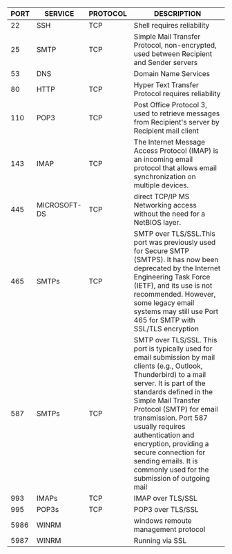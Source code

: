 |PORT|SERVICE| PROTOCOL | DESCRIPTION|
|---|---|---|---|
22 | SSH | TCP | Shell requires reliability
25 | SMTP | TCP | Simple Mail Transfer Protocol, non-encrypted, used between Recipient and Sender servers
53 | DNS|| Domain Name Services
80 | HTTP | TCP | Hyper Text Transfer Protocol requires reliability
110 | POP3 | TCP | Post Office Protocol 3, used to retrieve messages from Recipient's server by Recipient mail client
143 | IMAP | TCP | The Internet Message Access Protocol (IMAP) is an incoming email protocol that allows email synchronization on multiple devices.
445 | MICROSOFT-DS | TCP | direct TCP/IP MS Networking access without the need for a NetBIOS layer.
465 | SMTPs| TCP | SMTP over TLS/SSL.This port was previously used for Secure SMTP (SMTPS). It has now been deprecated by the Internet Engineering Task Force (IETF), and its use is not recommended. However, some legacy email systems may still use Port 465 for SMTP with SSL/TLS encryption
587 | SMTPs | TCP | SMTP over TLS/SSL. This port is typically used for email submission by mail clients (e.g., Outlook, Thunderbird) to a mail server. It is part of the standards defined in the Simple Mail Transfer Protocol (SMTP) for email transmission. Port 587 usually requires authentication and encryption, providing a secure connection for sending emails. It is commonly used for the submission of outgoing mail
993 | IMAPs | TCP | IMAP over TLS/SSL
995 | POP3s | TCP | POP3 over TLS/SSL
5986 | WINRM || windows remoute management protocol
5987 | WINRM ||  Running via SSL